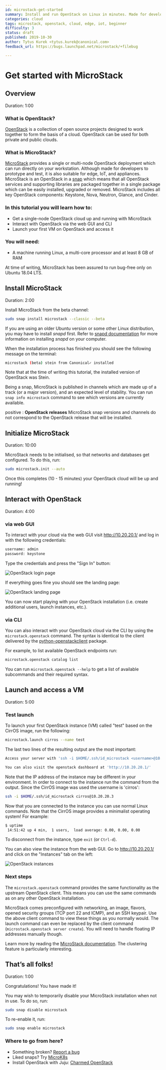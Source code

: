 ```yaml
---
id: microstack-get-started
summary: Install and run OpenStack on Linux in minutes. Made for developers, and great for edge, IoT and appliances.
categories: cloud
tags: microstack, openstack, cloud, edge, iot, beginner
difficulty: 3
status: draft
published: 2019-10-30
author: Tytus Kurek <tytus.kurek@canonical.com>
feedback_url: https://bugs.launchpad.net/microstack/+filebug

---
```


# Get started with MicroStack

## Overview

Duration: 1:00

### What is OpenStack?

[OpenStack][openstack-upstream] is a collection of open source projects designed to work together to form the basis of a cloud. OpenStack can be used for both private and public clouds.

### What is MicroStack?

[MicroStack][microstack] provides a single or multi-node OpenStack deployment which can run directly on your workstation. Although made for developers to prototype and test, it is also suitable for edge, IoT, and appliances.  MicroStack is an OpenStack in a [snap][snapcraft] which means that all OpenStack services and supporting libraries are packaged together in a single package which can be easily installed, upgraded or removed. MicroStack includes all key OpenStack components: Keystone, Nova, Neutron, Glance, and Cinder.

### In this tutorial you will learn how to:

- Get a single-node OpenStack cloud up and running with MicroStack
- Interact with OpenStack via the web GUI and CLI
- Launch your first VM on OpenStack and access it

### You will need:

* A machine running Linux, a multi-core processor and at least 8 GB of RAM

At time of writing, MicroStack has been assured to run bug-free only on Ubuntu 18.04 LTS.

## Install MicroStack

Duration: 2:00

Install MicroStack from the beta channel:

```bash
sudo snap install microstack --classic --beta
```

If you are using an older Ubuntu version or some other Linux distribution, you may have to install *snapd* first. Refer to [snapd documentation][snapcraft-snapd] for more information on installing *snapd* on your computer.

When the installation process has finished you should see the following message on the terminal:

```bash
microstack (beta) stein from Canonical✓ installed
```

Note that at the time of writing this tutorial, the installed version of OpenStack was Stein.

Being a snap, MicroStack is published in channels which are made up of a track (or a major version), and an expected level of stability. You can run `snap info microstack` command to see which versions are currently available.

positive
: **OpenStack releases**
MicroStack snap versions and channels do not correspond to the OpenStack release that will be installed.

## Initialize MicroStack

Duration: 10:00

MicroStack needs to be initialised, so that networks and databases get configured. To do this, run:

```bash
sudo microstack.init --auto
```

Once this completes (10 - 15 minutes) your OpenStack cloud will be up and running!

## Interact with OpenStack

Duration: 4:00

### via web GUI

To interact with your cloud via the web GUI visit <http://10.20.20.1/> and log in with the following credentials:

```bash
username: admin
password: keystone
```

Type the credentials and press the "Sign In" button:

![OpenStack login page](./images/openstack_login_page.png)

If everything goes fine you should see the landing page:

![OpenStack landing page](./images/openstack_landing_page.png)

You can now start playing with your OpenStack installation (i.e. create additional users, launch instances, etc.).

### via CLI

You can also interact with your OpenStack cloud via the CLI by using the `microstack.openstack` command. The syntax is identical to the client delivered by the [python-openstackclient][openstack-client] package.

For example, to list available OpenStack endpoints run:

```bash
microstack.openstack catalog list
```

You can run `microstack.openstack --help` to get a list of available subcommands and their required syntax.

## Launch and access a VM

Duration: 5:00

### Test launch

To launch your first OpenStack instance (VM) called "test" based on the CirrOS image, run the following:

```bash
microstack.launch cirros --name test
```

The last two lines of the resulting output are the most important:

```bash
Access your server with 'ssh -i $HOME/.ssh/id_microstack <username>@10.20.20.3'

You can also visit the openstack dashboard at 'http://10.20.20.1/'
```

Note that the IP address of the instance may be different in your environment. In order to connect to the instance run the command from the output. Since the CirrOS image was used the username is 'cirros':

```bash
ssh -i $HOME/.ssh/id_microstack cirros@10.20.20.3
```

Now that you are connected to the instance you can use normal Linux commands. Note that the CirrOS image provides a minimalist operating system! For example:

```bash
$ uptime
 14:51:42 up 4 min,  1 users,  load average: 0.00, 0.00, 0.00
```

To disconnect from the instance, type `exit` (or `Ctrl-d`).

You can also view the instance from the web GUI. Go to http://10.20.20.1/ and click on the "Instances" tab on the left:

![OpenStack instances](./images/openstack_instances.png)

### Next steps

The `microstack.openstack` command provides the same functionality as the upstream OpenStack client. This means you can use the same commands as on any other OpenStack installation.

MicroStack comes preconfigured with networking, an image, flavors, opened security groups (TCP port 22 and ICMP), and an SSH keypair. Use the above client command to view these things as you normally would. The launch command can even be replaced by the client command (`microstack.openstack server create`). You will need to handle floating IP addresses manually though.

Learn more by reading the [MicroStack documentation][microstack-docs]. The clustering feature is particularly interesting.

## That’s all folks!

Duration: 1:00

Congratulations! You have made it!

You may wish to temporarily disable your MicroStack installation when not in use. To do so, run:

```bash
sudo snap disable microstack
```

To re-enable it, run:

```bash
sudo snap enable microstack
```

### Where to go from here?

* Something broken? [Report a bug][microstack-bugs]
* Liked snaps? Try [MicroK8s][microk8s]
* Install OpenStack with Juju: [Charmed OpenStack][openstack-charmed]

<!-- LINKS -->

[microk8s]: https://microk8s.io/
[microstack]: https://microstack.run/
[microstack-docs]: https://microstack.run/docs
[microstack-bugs]: https://bugs.launchpad.net/microstack/+filebug
[openstack-charmed]: https://jaas.ai/openstack-base/bundle/
[openstack-client]: https://docs.openstack.org/python-openstackclient/latest/cli/command-list.html
[openstack-upstream]: https://www.openstack.org/
[snapcraft]: https://snapcraft.io/
[snapcraft-snapd]: https://snapcraft.io/docs/installing-snapd
